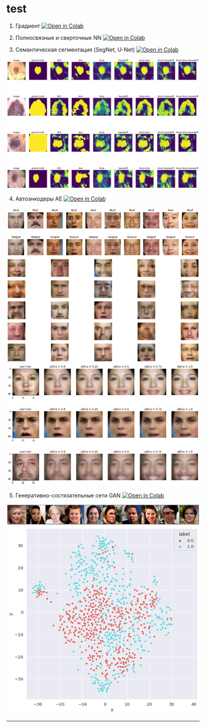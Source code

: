 # test

1. Градиент  [![Open in Colab](https://colab.research.google.com/assets/colab-badge.svg)](https://colab.research.google.com/github/MokryYezhik/studying-CNN/blob/master/%5Bhw%5Dgradient.ipynb)

2. Полносвязные и сверточные NN  [![Open in Colab](https://colab.research.google.com/assets/colab-badge.svg)](https://colab.research.google.com/github/MokryYezhik/studying-CNN/blob/master/%5Bhw%5Ddense_and_convolutional_nn.ipynb)

3. Семантическая сегментация (SegNet, U-Net)  [![Open in Colab](https://colab.research.google.com/assets/colab-badge.svg)](https://colab.research.google.com/github/MokryYezhik/studying-CNN/blob/master/%5Bhw%5Dsemantic_segmentation_final.ipynb)

![segm1](./pictures/semantic_segmentation_final.png)

4. Автоэнкодеры AE [![Open in Colab](https://colab.research.google.com/assets/colab-badge.svg)](https://colab.research.google.com/github/MokryYezhik/studying-CNN/blob/master/%5Bhw%5Dautoencoders_final.ipynb)

![ae1](./pictures/autoencoder_01.png)
![ae2](./pictures/autoencoder_02.png)
![ae3](./pictures/autoencoder_03.png)


5. Генеративно-состязательные сети GAN  [![Open in Colab](https://colab.research.google.com/assets/colab-badge.svg)](https://colab.research.google.com/github/MokryYezhik/studying-CNN/blob/master/%5Bhw%5Dgan_final.ipynb)

![gan1](./pictures/gan_01.png)
![gan2](./pictures/gan_02.png)



---



